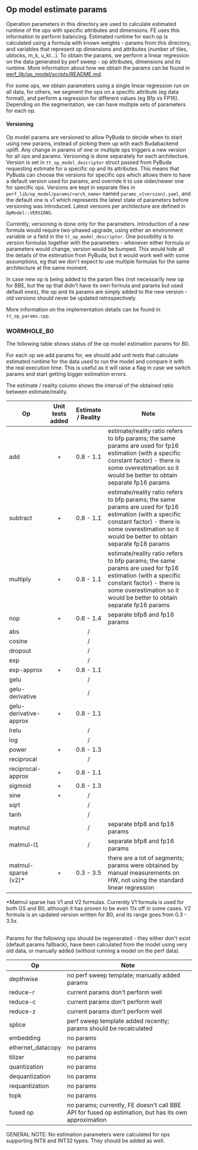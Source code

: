 ## Op model estimate params

Operation parameters in this directory are used to calculate estimated runtime of the ops with specific attributes and dimensions. FE uses this information to perform balancing. Estimated runtime for each op is calculated using a formula with known weights - params from this directory, and variables that represent op dimensions and attributes (number of tiles, ublocks, m_k, u_kt...). To obtain the params, we perform a linear regression on the data generated by perf sweep - op attributes, dimensions and its runtime. More information about how we obtain the params can be found in [perf_lib/op_model/scripts/README.md](../scripts/README.md).

For some ops, we obtain parameters using a single linear regression run on all data, for others, we segment the ops on a specific attribute (eg data format), and perform a regression for different values (eg Bfp vs FP16). Depending on the segmentation, we can have multiple sets of parameters for each op.

#### Versioning

Op model params are versioned to allow PyBuda to decide when to start using new params, instead of picking them up with each Budabackend uplift. Any change in params of one or multiple ops triggers a new version for all ops and params. Versioning is done separately for each architecture.
Version is set in `tt_op_model_descriptor` struct passed from PyBuda requesting estimate for a specific op and its attributes. This means that PyBuda can choose the versions for specific ops which allows them to have a default version used for params, and override it to use older/newer one for specific ops.
Versions are kept in separate files in `perf_lib/op_model/params/<arch_name>` named `params_v{version}.yaml`, and the default one is v1 which represents the latest state of parameters before versioning was introduced. Latest versions per architecture are defined in `OpModel::VERSIONS`.

Currently, versioning is done only for the parameters. Introduction of a new formula would require two-phased upgrade, using either an environment variable or a field in the `tt_op_model_descriptor`. One possibility is to version formulas together with the parameters - whenever either formula or parameters would change, version would be bumped. This would hide all the details of the estimation from PyBuda, but it would work well with some assumptions, eg that we don't expect to use multiple formulas for the same architecture at the same moment. 

In case new op is being added to the param files (not necessarily new op for BBE, but the op that didn't have its own formula and params but used default ones), the op and its params are simply added to the new version - old versions should never be updated retrospectively.

More information on the implementation details can be found in `tt_op_params.cpp`.

### WORMHOLE_B0


The following table shows status of the op model estimation params for B0. 

For each op we add params for, we should add unit tests that calculate estimated runtime for the data used to run the model and compare it with the real execution time. This is useful as it will raise a flag in case we switch params and start getting bigger estimation errors. 

The estimate / reality column shows the interval of the obtained ratio between estimate/reality.

| Op                       | Unit tests added | Estimate / Reality | Note                             |
| ------------------------ |:----------------:|:------------------:| -------------------------------- |
| add                      | +                | 0.8 - 1.1          | estimate/reality ratio refers to bfp params; the same params are used for fp16 estimation (with a specific constant factor) - there is some overestimation so it would be better to obtain separate fp16 params
| subtract                 | +                | 0.8 - 1.1          | estimate/reality ratio refers to bfp params; the same params are used for fp16 estimation (with a specific constant factor) - there is some overestimation so it would be better to obtain separate fp16 params
| multiply                 | +                | 0.8 - 1.1          | estimate/reality ratio refers to bfp params; the same params are used for fp16 estimation (with a specific constant factor) - there is some overestimation so it would be better to obtain separate fp16 params
| nop                      | +                | 0.6 - 1.4          | separate bfp8 and fp16 params
| abs                      |                  |     /              |
| cosine                   |                  |     /              |
| dropout                  |                  |     /              |
| exp                      |                  |     /              |
| exp-approx               | +                | 0.8 - 1.1          |
| gelu                     |                  |     /              |
| gelu-derivative          |                  |     /              |
| gelu-derivative-approx   | +                | 0.8 - 1.1          |
| lrelu                    |                  |     /              |
| log                      |                  |     /              | 
| power                    | +                | 0.6 - 1.3          |
| reciprocal               |                  |     /              |
| reciprocal-approx        | +                | 0.8 - 1.1          |
| sigmoid                  | +                | 0.6 - 1.3          |
| sine                     | +                |     /              |
| sqrt                     |                  |     /              |
| tanh                     |                  |     /              |
| matmul                   |                  |     /              | separate bfp8 and fp16 params
| matmul-l1                |                  |     /              | separate bfp8 and fp16 params
| matmul-sparse (v2)*      | +                | 0.3 - 3.5          | there are a lot of segments; params were obtained by manual measurements on HW, not using the standard linear regression

*Matmul sparse has V1 and V2 formulas. Currently V1 formula is used for both GS and B0, although it has proven to be even 11x off in some cases. V2 formula is an updated version written for B0, and its range goes from 0.3 - 3.5x.


##
Params for the following ops should be regenerated - they either don't exist (default params fallback), have been calculated from the model using very old data, or manually added (without running a model on the perf data).


| Op                | Note                                                                      |
| ----------------- | ------------------------------------------------------------------------- |
| depthwise         | no perf sweep template; manually added params
| reduce-r          | current params don't perform well
| reduce-c          | current params don't perform well
| reduce-z          | current params don't perform well
| splice            | perf sweep template added recently; params should be recalculated
| embedding         | no params
| ethernet_datacopy | no params
| tilizer           | no params
| quantization      | no params
| dequantization    | no params
| requantization    | no params
| topk              | no params
| fused op          | no params; currently, FE doesn't call BBE API for fused op estimation, but has its own approximation

GENERAL NOTE: No estimation parameters were calculated for ops supporting INT8 and INT32 types. They should be added as well.
